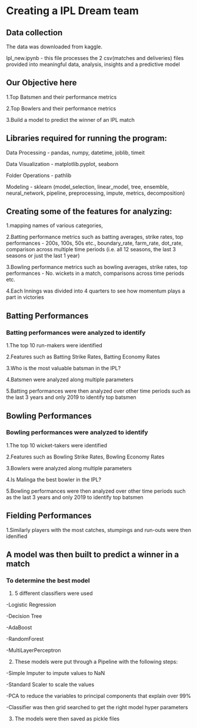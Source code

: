 # Creating a IPL Dream team
## Data collection 
The data was downloaded from kaggle. 

Ipl_new.ipynb - this file processes the 2 csv(matches and deliveries) files provided into meaningful data, analysis, insights and a predictive model

## Our Objective here
1.Top Batsmen and their performance metrics

2.Top Bowlers and their performance metrics

3.Build a model to predict the winner of an IPL match

## Libraries required for running the program:
Data Processing - pandas, numpy, datetime, joblib, timeit

Data Visualization - matplotlib.pyplot, seaborn

Folder Operations - pathlib

Modeling - sklearn (model_selection, linear_model, tree, ensemble, neural_network, pipeline, preprocessing, impute, metrics, decomposition)

## Creating some of the features for analyzing:
1.mapping names of various categories,

2.Batting performance metrics such as batting averages, strike rates, top performances - 200s, 100s, 50s etc., boundary_rate, farm_rate, dot_rate, comparison across multiple time periods (i.e. all 12 seasons, the last 3 seasons or just the last 1 year)

3.Bowling performance metrics such as bowling averages, strike rates, top performances - No. wickets in a match, comparisons across time periods etc.

4.Each Innings was divided into 4 quarters to see how momentum plays a part in victories

## Batting Performances
### Batting performances were analyzed to identify
1.The top 10 run-makers were identified

2.Features such as Batting Strike Rates, Batting Economy Rates

3.Who is the most valuable batsman in the IPL?

4.Batsmen were analyzed along multiple parameters

5.Batting performances were then analyzed over other time periods such as the last 3 years and only 2019 to identify top batsmen

## Bowling Performances
### Bowling performances were analyzed to identify
1.The top 10 wicket-takers were identified

2.Features such as Bowling Strike Rates, Bowling Economy Rates

3.Bowlers were analyzed along multiple parameters

4.Is Malinga the best bowler in the IPL?

5.Bowling performances were then analyzed over other time periods such as the last 3 years and only 2019 to identify top batsmen

## Fielding Performances
1.Similarly players with the most catches, stumpings and run-outs were then idenified

## A model was then built to predict a winner in a match
### To determine the best model
1. 5 different classifiers were used

-Logistic Regression

-Decision Tree

-AdaBoost

-RandomForest

-MultiLayerPerceptron

2. These models were put through a Pipeline with the following steps:

-Simple Imputer to impute values to NaN

-Standard Scaler to scale the values

-PCA to reduce the variables to principal components that explain over 99%

-Classifier was then grid searched to get the right model hyper parameters

3. The models were then saved as pickle files
